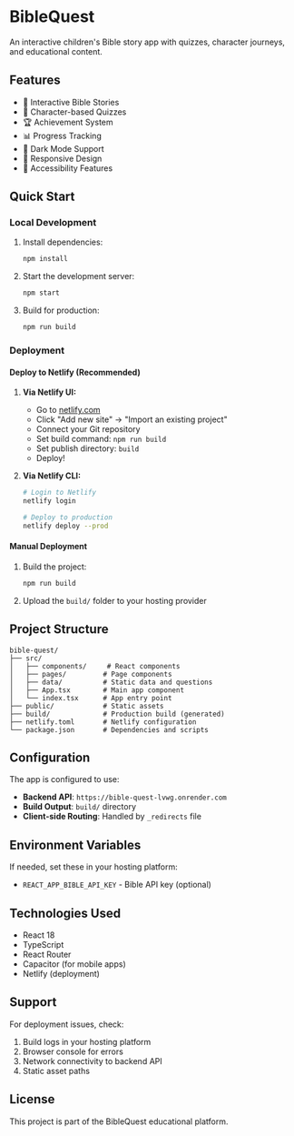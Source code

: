# BibleQuest

An interactive children's Bible story app with quizzes, character journeys, and educational content.

## Features

- 📖 Interactive Bible Stories
- 🎯 Character-based Quizzes
- 🏆 Achievement System
- 📊 Progress Tracking
- 🌙 Dark Mode Support
- 📱 Responsive Design
- 🎨 Accessibility Features

## Quick Start

### Local Development

1. Install dependencies:
   ```bash
   npm install
   ```

2. Start the development server:
   ```bash
   npm start
   ```

3. Build for production:
   ```bash
   npm run build
   ```

### Deployment

#### Deploy to Netlify (Recommended)

1. **Via Netlify UI:**
   - Go to [netlify.com](https://netlify.com)
   - Click "Add new site" → "Import an existing project"
   - Connect your Git repository
   - Set build command: `npm run build`
   - Set publish directory: `build`
   - Deploy!

2. **Via Netlify CLI:**
   ```bash
   # Login to Netlify
   netlify login
   
   # Deploy to production
   netlify deploy --prod
   ```

#### Manual Deployment

1. Build the project:
   ```bash
   npm run build
   ```

2. Upload the `build/` folder to your hosting provider

## Project Structure

```
bible-quest/
├── src/
│   ├── components/     # React components
│   ├── pages/         # Page components
│   ├── data/          # Static data and questions
│   ├── App.tsx        # Main app component
│   └── index.tsx      # App entry point
├── public/            # Static assets
├── build/             # Production build (generated)
├── netlify.toml       # Netlify configuration
└── package.json       # Dependencies and scripts
```

## Configuration

The app is configured to use:
- **Backend API**: `https://bible-quest-lvwg.onrender.com`
- **Build Output**: `build/` directory
- **Client-side Routing**: Handled by `_redirects` file

## Environment Variables

If needed, set these in your hosting platform:
- `REACT_APP_BIBLE_API_KEY` - Bible API key (optional)

## Technologies Used

- React 18
- TypeScript
- React Router
- Capacitor (for mobile apps)
- Netlify (deployment)

## Support

For deployment issues, check:
1. Build logs in your hosting platform
2. Browser console for errors
3. Network connectivity to backend API
4. Static asset paths

## License

This project is part of the BibleQuest educational platform.
